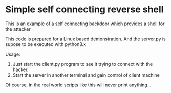 # Simple self connecting reverse shell
This is an example of a self connecting backdoor which provides a shell for the attacker

This code is prepared for a Linux based demonstration. And the server.py is supose to be executed with python3.x

Usage:
1. Just start the client.py program to see it trying to connect with the hacker.
2. Start the server in another terminal and gain control of client machine

Of course, in the real world scripts like this will never print anything...
